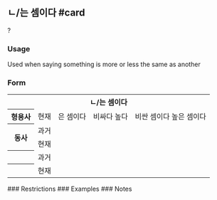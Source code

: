 ## ㄴ/는 셈이다 #card
?
### Usage
Used when saying something is more or less the same as another
### Form
<table>
	<tr>
		<th colspan="5">ㄴ/는 셈이다</th>
	</tr>
	<tr>
		<th>형용사</th>
		<td>현재</td>
		<td>은 셈이다</td>
		<td>
			비싸다
			높다
		</td>
		<td>
			비싼 셈이다
			높은 셈이다
		</td>
	</tr>
	<tr>
		<th rowspan="2">동사</th>
		<td>과거</td>
		<td></td>
		<td></td>
		<td></td>
	</tr>
	<tr>
		<td>현재</td>
		<td></td>
		<td></td>
		<td></td>
	</tr>
	<tr>
		<th></th>
		<td>과거</td>
		<td></td>
		<td></td>
		<td></td>
	</tr>
	<tr>
		<th></th>
		<td>현재</td>
		<td></td>
		<td></td>
		<td></td>
	</tr>
</table>
### Restrictions
### Examples
### Notes
